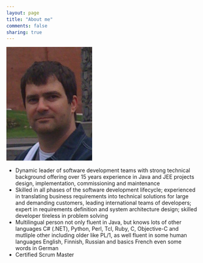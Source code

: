 ```yaml
---
layout: page
title: "About me"
comments: false
sharing: true
---
```


![Eduard Luhtonen](/images/edu.png)

* Dynamic leader of software development teams with strong technical background offering over 15 years experience in Java and JEE projects design, implementation, commissioning and maintenance
* Skilled in all phases of the software development lifecycle; experienced in translating business requirements into technical solutions for large and demanding customers, leading international teams of developers; expert in requirements definition and system architecture design; skilled developer tireless in problem solving
* Multilingual person not only fluent in Java, but knows lots of other languages C# (.NET), Python, Perl, Tcl, Ruby, C, Objective-C and mutliple other including older like PL/1, as well fluent in some human languages English, Finnish, Russian and basics French even some words in German
* Certified Scrum Master
